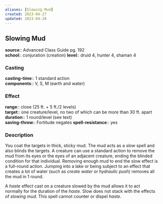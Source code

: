 ```yaml
---
aliases: [Slowing Mud]
created: 2023-04-27
updated: 2023-04-28
---
```


## Slowing Mud

**source**:: Advanced Class Guide pg. 192  
**school**:: conjuration (creation)
**level**:: druid 4, hunter 4, shaman 4

### Casting

**casting-time**:: 1 standard action  
**components**:: V, S, M (earth and water)

### Effect

**range**:: close (25 ft. + 5 ft./2 levels)  
**target**:: one creature/level, no two of which can be more than 30 ft. apart  
**duration**:: 1 round/level (see text)  
**saving-throw**:: Fortitude negates
**spell-resistance**:: yes

### Description

You coat the targets in thick, sticky mud. The mud acts as a *slow* spell and also blinds the targets. A creature can use a standard action to remove the mud from its eyes or the eyes of an adjacent creature, ending the blinded condition for that individual. Removing enough mud to end the slow effect is a full-round action. Jumping into a lake or being subject to an effect that creates a lot of water (such as *create water* or *hydraulic push*) removes all the mud in 1 round.  
  
A *haste* effect cast on a creature slowed by the mud allows it to act normally for the duration of the *haste*. Slow does not stack with the effects of *slowing mud*. This spell cannot counter or dispel *haste*.
